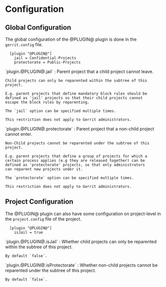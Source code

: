 Configuration
=============

Global Configuration
--------------------

The global configuration of the @PLUGIN@ plugin is done in the
`gerrit.config` file.

```
  [plugin "@PLUGIN@"]
    jail = Confidential-Projects
    protectorate = Public-Projects
```

<a id="jail">
`plugin.@PLUGIN@.jail`
:	Parent project that a child project cannot leave.

	Child projects can only be reparented within the subtree of this
	project.

	E.g. parent projects that define mandatory block rules should be
	defined as 'jail' projects so that their child projects cannot
	escape the block rules by reparenting.

	The `jail` option can be specified multiple times.

	This restriction does not apply to Gerrit administrators.

<a id="protectorate">
`plugin.@PLUGIN@.protectorate`
:	Parent project that a non-child project cannot enter.

	Non-Child projects cannot be reparented under the subtree of this
	project.

	E.g. parent projects that define a group of projects for which a
	certain process applies (e.g they are released together) can be
	defined as 'protectorate' projects, so that only administrators
	can reparent new projects under it.

	The `protectorate` option can be specified multiple times.

	This restriction does not apply to Gerrit administrators.

Project Configuration
---------------------

The @PLUGIN@ plugin can also have some configuration on project-level
in the `project.config` file of the project.

```
  [plugin "@PLUGIN@"]
    isJail = true
```

<a id="isJail">
`plugin.@PLUGIN@.isJail`
:	Whether child projects can only be reparented within the subtree of
	this project.

	By default `false`.

<a id="isProtectorate">
`plugin.@PLUGIN@.isProtectorate`
:	Whether non-child projects cannot be reparented under the subtree of
	this project.

	By default `false`.
